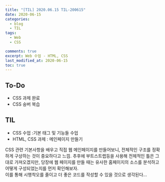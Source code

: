 ```yaml
---
title: "[TIL] 2020.06.15 TIL-200615"
date: 2020-06-15
categories:
  - blog
  - TIL
tags:
  - Web
  - CSS

comments: true
excerpt: Web 수업 - HTML, CSS
last_modified_at: 2020-06-15
toc: true
---
```


## To-Do

- CSS 과제 완료 
- CSS 숭버 복습

## TIL

- CSS 수업 :기본 태그 및 기능들 수업  
- HTML, CSS 과제 : 메인페이지 만들기  

CSS 관련 기본사항을 배우고 직접 웹 메인페이지를 만들어보니, 전체적인 구조를 정확하게 구상하는 것이 중요하다고 느낌. 추후에 부트스트랩등을 사용해 전체적인 틀은 그대로 가져오겠지만, 당장에 웹 페이지를 만들 때는 유사한 홈페이지의 소스를 분석하고 어떻게 구성되었는지를 먼저 확인해보자.   
이를 통해 시행착오를 줄이고 더 좋은 코드를 작성할 수 있을 것으로 생각된다...


